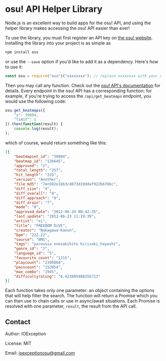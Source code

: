 osu! API Helper Library
======

Node.js is an excellent way to build apps for the osu! API, and using the helper library makes accessing the osu! API easier than ever!

To use the library, you must first register an API key on [the osu! website](https://osu.ppy.sh/p/api). Installing the library into your project is as simple as

```bash
npm install osu
```

or use the `--save` option if you'd like to add it as a dependency. Here's how to use it:

```javascript
const osu = require("osu")("xxxxxxxx"); // replace xxxxxxxx with your API key
```

Then you may call any function. Check out the [osu! API's documentation](https://github.com/ppy/osu-api/wiki) for details. Every endpoint in the osu! API has a corresponding function; for example, if you're trying to access the `/api/get_beatmaps` endpoint, you would use the following code:

```javascript
osu.get_beatmaps({
	"s": 39804,
	"limit": 1
}).then(function(result) {
	console.log(result);
);
```

which of course, would return something like this:

```json
[{
    "beatmapset_id": "39804",
    "beatmap_id": "126645",
    "approved": "2",
    "total_length": "257",
    "hit_length": "225",
    "version": "Another",
    "file_md5": "7ec692e1bb3cd873d19ddaf922bb76bc",
    "diff_size": "4",
    "diff_overall": "8",
    "diff_approach": "9",
    "diff_drain": "7",
    "mode": "0",
    "approved_date": "2012-06-24 00:42:35",
    "last_update": "2012-06-23 11:19:39",
    "artist": "xi",
    "title": "FREEDOM DiVE",
    "creator": "Nakagawa-Kanon",
    "bpm": "222.22",
    "source": "BMS",
    "tags": "parousia onosakihito kirisaki_hayashi",
    "genre_id": "2",
    "language_id": "5",
    "favourite_count": "1215",
    "playcount": "2395804",
    "passcount": "152054",
    "max_combo": "1945",
    "difficultyrating": "6.422895908355713"
}]
```

Each function takes only one parameter: an object containing the options that will help filter the search. The function will return a Promise which you can then use to chain calls or use in async/await situations. Each Promise is resolved with one parameter, `result`, the result from the API call.

Contact
------

Author: IOException

License: MIT

Email: ioexceptionosu@gmail.com